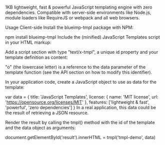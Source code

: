 1KB lightweight, fast & powerful JavaScript templating engine with zero dependencies.
Compatible with server-side environments like Node.js, module loaders like RequireJS or webpack and all web browsers.

Usage
Client-side
Install the blueimp-tmpl package with NPM:

npm install blueimp-tmpl
Include the (minified) JavaScript Templates script in your HTML markup:

<script src="js/tmpl.min.js"></script>
Add a script section with type "text/x-tmpl", a unique id property and your template definition as content:

<script type="text/x-tmpl" id="tmpl-demo">
  <h3>{%=o.title%}</h3>
  <p>Released under the
  <a href="{%=o.license.url%}">{%=o.license.name%}</a>.</p>
  <h4>Features</h4>
  <ul>
  {% for (var i=0; i<o.features.length; i++) { %}
      <li>{%=o.features[i]%}</li>
  {% } %}
  </ul>
</script>
"o" (the lowercase letter) is a reference to the data parameter of the template function (see the API section on how to modify this identifier).

In your application code, create a JavaScript object to use as data for the template:

var data = {
  title: 'JavaScript Templates',
  license: {
    name: 'MIT license',
    url: 'https://opensource.org/licenses/MIT'
  },
  features: ['lightweight & fast', 'powerful', 'zero dependencies']
}
In a real application, this data could be the result of retrieving a JSON resource.

Render the result by calling the tmpl() method with the id of the template and the data object as arguments:

document.getElementById('result').innerHTML = tmpl('tmpl-demo', data)
